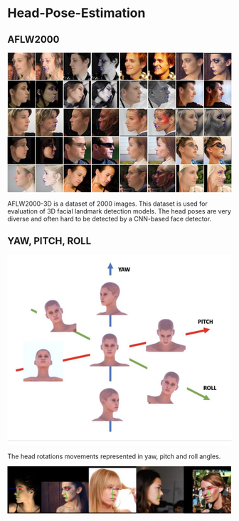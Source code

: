 # Head-Pose-Estimation

## AFLW2000
![Alt Text](images/AFLW2000.jpg)

AFLW2000-3D is a dataset of 2000 images. This dataset is used for evaluation of 3D facial landmark detection models. The head poses are very diverse and often hard to be detected by a CNN-based face detector.

## YAW, PITCH, ROLL
![Alt Text](images/y.p.r.PNG)

The head rotations movements represented in yaw, pitch and roll angles.

<img src="Images/im1.PNG">


